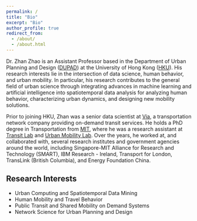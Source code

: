 ```yaml
---
permalink: /
title: "Bio"
excerpt: "Bio"
author_profile: true
redirect_from: 
  - /about/
  - /about.html
---
```


Dr. Zhan Zhao is an Assistant Professor based in the Department of Urban Planning and Design ([DUPAD](https://www.arch.hku.hk/staff/upad/zhao-zhan/)) at the University of Hong Kong ([HKU](https://hku.hk/)). His research interests lie in the intersection of data science, human behavior, and urban mobility. In particular, his research contributes to the general field of urban science through integrating advances in machine learning and artificial intelligence into spatiotemporal data analysis for analyzing human behavior, characterizing urban dynamics, and designing new mobility solutions. 

Prior to joining HKU, Zhan was a senior data scientist at [Via](https://ridewithvia.com/), a transportation network company providing on-demand transit services. He holds a PhD degree in Transportation from [MIT](https://cee.mit.edu/), where he was a research assistant at [Transit Lab](https://transitlab.mit.edu/) and [Urban Mobility Lab](https://mobility.mit.edu/). Over the years, he worked at, and collaborated with, several research institutes and government agencies around the world, including Singapore-MIT Alliance for Research and Technology (SMART), IBM Research - Ireland, Transport for London, TransLink (British Columbia), and Energy Foundation China.

## Research Interests
* Urban Computing and Spatiotemporal Data Mining
* Human Mobility and Travel Behavior
* Public Transit and Shared Mobility on Demand Systems
* Network Science for Urban Planning and Design
